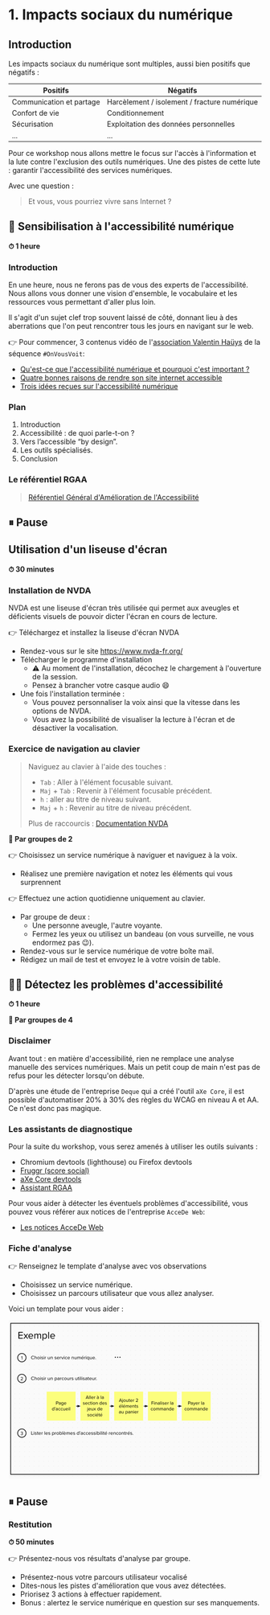 # 1. Impacts sociaux du numérique

## Introduction

Les impacts sociaux du numérique sont multiples, aussi bien positifs que négatifs :

| Positifs                 | Négatifs                                     |
|--------------------------|----------------------------------------------|
| Communication et partage | Harcèlement / isolement / fracture numérique |
| Confort de vie           | Conditionnement                              |
| Sécurisation             | Exploitation des données personnelles        |
| ...                      | ...                                          |

Pour ce workshop nous allons mettre le focus sur l'accès à l'information et la lute contre l'exclusion des outils numériques.
Une des pistes de cette lute : garantir l'accessibilité des services numériques.

Avec une question :

> Et vous, vous pourriez vivre sans Internet ?

## 🧏 Sensibilisation à l'accessibilité numérique
**⏱ 1 heure**
### Introduction
En une heure, nous ne ferons pas de vous des experts de l'accessibilité. 
Nous allons vous donner une vision d'ensemble, le vocabulaire et les ressources vous permettant d'aller plus loin.

Il s'agit d'un sujet clef trop souvent laissé de côté, donnant lieu à des aberrations que l'on peut rencontrer tous les jours en navigant sur le web.

👉 Pour commencer, 3 contenus vidéo de l'[association Valentin Haüys](https://www.avh.asso.fr/fr) de la séquence `#OnVousVoit`:
- [Qu'est-ce que l'accessibilité numérique et pourquoi c'est important ?](https://www.youtube.com/watch?v=fZo_ky7_XZ8)
- [Quatre bonnes raisons de rendre son site internet accessible](https://www.youtube.com/watch?v=cPFYtFEEW7g)
- [Trois idées reçues sur l'accessibilité numérique](https://www.youtube.com/watch?v=DO26F5oMXbc)

### Plan 
1. Introduction
2. Accessibilité : de quoi parle-t-on ?
3. Vers l’accessible “by design”.
4. Les outils spécialisés.
5. Conclusion

### Le référentiel RGAA

> [Référentiel Général d'Amélioration de l'Accessibilité](https://accessibilite.numerique.gouv.fr/)

## ⏸ Pause

## Utilisation d'un liseuse d'écran
**⏱ 30 minutes**

### Installation de NVDA

NVDA est une liseuse d'écran très utilisée qui permet aux aveugles et déficients visuels de pouvoir dicter l'écran en cours de lecture.

👉 Téléchargez et installez la liseuse d'écran NVDA
- Rendez-vous sur le site https://www.nvda-fr.org/
- Télécharger le programme d'installation
  - ⚠️ Au moment de l'installation, décochez le chargement à l'ouverture de la session.
  - Pensez à brancher votre casque audio 😄
- Une fois l'installation terminée :
  - Vous pouvez personnaliser la voix ainsi que la vitesse dans les options de NVDA.
  - Vous avez la possibilité de visualiser la lecture à l'écran et de désactiver la vocalisation.

### Exercice de navigation au clavier

> Naviguez au clavier à l'aide des touches :
> - `Tab` : Aller à l'élément focusable suivant.
> - `Maj` + `Tab` : Revenir à l'élément focusable précédent.
> - `h` : aller au titre de niveau suivant.
> - `Maj` + `h` : Revenir au titre de niveau précédent.
>
> Plus de raccourcis : [Documentation NVDA](https://www.nvda-fr.org/doc/userGuide.html#WebNavigation)

**🤝 Par groupes de 2**

👉 Choisissez un service numérique à naviguer et naviguez à la voix.
- Réalisez une première navigation et notez les éléments qui vous surprennent

👉 Effectuez une action quotidienne uniquement au clavier. 
- Par groupe de deux : 
  - Une personne aveugle, l'autre voyante.
  - Fermez les yeux ou utilisez un bandeau (on vous surveille, ne vous endormez pas 😉).
- Rendez-vous sur le service numérique de votre boîte mail.
- Rédigez un mail de test et envoyez le à votre voisin de table.

## 🕵️‍♀️ Détectez les problèmes d'accessibilité
**⏱ 1 heure**

**🤝 Par groupes de 4**

### Disclaimer
Avant tout : en matière d'accessibilité, rien ne remplace une analyse manuelle des services numériques.
Mais un petit coup de main n'est pas de refus pour les détecter lorsqu'on débute.

D'après une étude de l'entreprise `Deque` qui a créé l'outil `aXe Core`, il est possible d'automatiser 20% à 30% des règles du WCAG en niveau A et AA.
Ce n'est donc pas magique.

### Les assistants de diagnostique
Pour la suite du workshop, vous serez amenés à utiliser les outils suivants :
- Chromium devtools (lighthouse) ou Firefox devtools
- [Fruggr (score social)](https://fruggr.io)
- [aXe Core devtools](https://chrome.google.com/webstore/detail/axe-devtools-web-accessib/lhdoppojpmngadmnindnejefpokejbdd)
- [Assistant RGAA](https://chrome.google.com/webstore/detail/assistant-rgaa/cgpmofepeeiaaljkcclfldhaalfpcand)

Pour vous aider à détecter les éventuels problèmes d'accessibilité, vous pouvez vous référer aux notices de l'entreprise `AcceDe Web`:
- [Les notices AcceDe Web](https://www.accede-web.com/notices/)

### Fiche d'analyse
👉 Renseignez le template d'analyse avec vos observations
- Choisissez un service numérique.
- Choisissez un parcours utilisateur que vous allez analyser.

Voici un template pour vous aider :

![a11y-audit-template.png](../resources/a11y-audit-template.png)

## ⏸ Pause

### Restitution

**⏱ 50 minutes**

👉 Présentez-nous vos résultats d'analyse par groupe.
- Présentez-nous votre parcours utilisateur vocalisé
- Dites-nous les pistes d'amélioration que vous avez détectées.
- Priorisez 3 actions à effectuer rapidement.
- Bonus : alertez le service numérique en question sur ses manquements.
